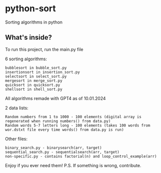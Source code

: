 # python-sort 
Sorting algorithms in python
## What's inside?

To run this project, run the main.py file

6 sorting algorithms:

	bubblesort in bubble_sort.py
	insertionsort in insertion_sort.py
	selectsort in select_sort.py
	mergesort in merge_sort.py
	quicksort in quicksort.py
	shellsort in shell_sort.py

All algorithms remade with GPT4 as of 10.01.2024

2 data lists:

	Random numbers from 1 to 1000 - 100 elements (digital array is regenerated when running numbers() from data.py)
	Random words 5-7 letters long - 100 elements (takes 100 words from wor.dstxt file every time words() from data.py is run)

Other files:

	binary_search.py - binarysearch(arr, target)
	sequential_search.py - sequentialsearch(arr, target)
	non-specific.py - contains factorial(n) and loop_control_example(arr)

Enjoy if you ever need them!
P.S. If something is wrong, contribute.
